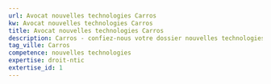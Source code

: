 ```yaml
---
url: Avocat nouvelles technologies Carros
kw: Avocat nouvelles technologies Carros
title: Avocat nouvelles technologies Carros
description: Carros - confiez-nous votre dossier nouvelles technologies
tag_ville: Carros
competence: nouvelles technologies
expertise: droit-ntic
extertise_id: 1
---
```

